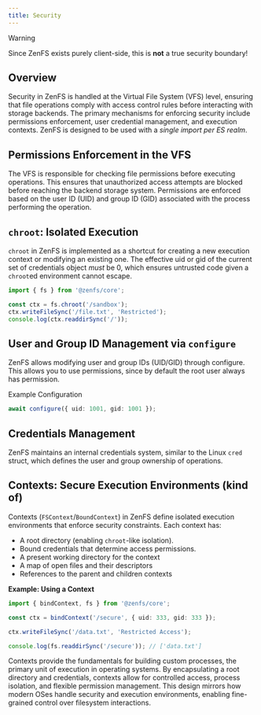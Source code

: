 ```yaml
---
title: Security
---
```


> [!WARNING]
> Since ZenFS exists purely client-side, this is **not** a true security boundary!

## Overview

Security in ZenFS is handled at the Virtual File System (VFS) level, ensuring that file operations comply with access control rules before interacting with storage backends. The primary mechanisms for enforcing security include permissions enforcement, user credential management, and execution contexts. ZenFS is designed to be used with a _single import per ES realm_.

## Permissions Enforcement in the VFS

The VFS is responsible for checking file permissions before executing operations. This ensures that unauthorized access attempts are blocked before reaching the backend storage system. Permissions are enforced based on the user ID (UID) and group ID (GID) associated with the process performing the operation.

## `chroot`: Isolated Execution

`chroot` in ZenFS is implemented as a shortcut for creating a new execution context or modifying an existing one. The effective uid or gid of the current set of credentials object _must_ be 0, which ensures untrusted code given a `chroot`ed environment cannot escape.

```ts
import { fs } from '@zenfs/core';

const ctx = fs.chroot('/sandbox');
ctx.writeFileSync('/file.txt', 'Restricted');
console.log(ctx.readdirSync('/'));
```

## User and Group ID Management via `configure`

ZenFS allows modifying user and group IDs (UID/GID) through configure. This allows you to use permissions, since by default the root user always has permission.

Example Configuration

```ts
await configure({ uid: 1001, gid: 1001 });
```

## Credentials Management

ZenFS maintains an internal credentials system, similar to the Linux `cred` struct, which defines the user and group ownership of operations.

## Contexts: Secure Execution Environments (kind of)

Contexts (`FSContext`/`BoundContext`) in ZenFS define isolated execution environments that enforce security constraints. Each context has:

- A root directory (enabling `chroot`-like isolation).
- Bound credentials that determine access permissions.
- A present working directory for the context
- A map of open files and their descriptors
- References to the parent and children contexts

**Example: Using a Context**

```ts
import { bindContext, fs } from '@zenfs/core';

const ctx = bindContext('/secure', { uid: 333, gid: 333 });

ctx.writeFileSync('/data.txt', 'Restricted Access');

console.log(fs.readdirSync('/secure')); // ['data.txt']
```

Contexts provide the fundamentals for building custom processes, the primary unit of execution in operating systems. By encapsulating a root directory and credentials, contexts allow for controlled access, process isolation, and flexible permission management. This design mirrors how modern OSes handle security and execution environments, enabling fine-grained control over filesystem interactions.
